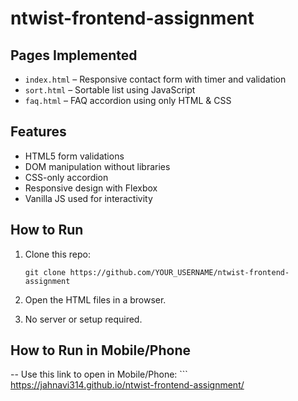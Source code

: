 # ntwist-frontend-assignment

## Pages Implemented
- `index.html` – Responsive contact form with timer and validation
- `sort.html` – Sortable list using JavaScript
- `faq.html` – FAQ accordion using only HTML & CSS

## Features
- HTML5 form validations
- DOM manipulation without libraries
- CSS-only accordion
- Responsive design with Flexbox
- Vanilla JS used for interactivity

## How to Run
1. Clone this repo:
   ```
   git clone https://github.com/YOUR_USERNAME/ntwist-frontend-assignment
   ```

2. Open the HTML files in a browser.

3. No server or setup required.

## How to Run in Mobile/Phone
  -- Use this link to open in Mobile/Phone:
    ```
   https://jahnavi314.github.io/ntwist-frontend-assignment/
